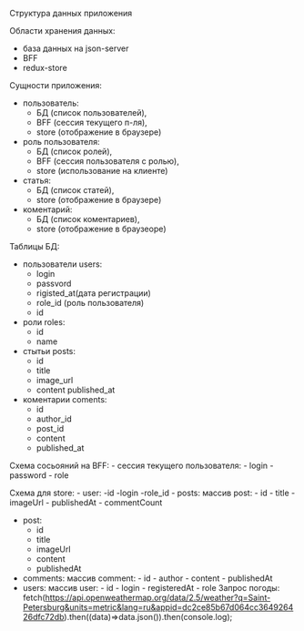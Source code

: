 Структура данных приложения

Области хранения данных:

- база данных на json-server
- BFF
- redux-store

Сущности приложения:

- пользователь:
  - БД (список пользователей),
  - BFF (сессия текущего п-ля),
  - store (отображение в браузере)
- роль пользователя:
  - БД (список ролей),
  - BFF (сессия пользователя с ролью),
  - store (использование на клиенте)
- статья:
  - БД (список статей),
  - store (отображение в браузере)
- коментарий:
  - БД (список коментариев),
  - store (отображение в браузеоре)

Таблицы БД:

- пользователи users:
  - login
  - passvord
  - rigisted_at(дата регистрации)
  - role_id (роль пользователя)
  - id
- роли roles:
  - id
  - name
- стытьи posts:
  - id
  - title
  - image_url
  - content
    published_at
- коментарии coments:
  - id
  - author_id
  - post_id
  - content
  - published_at

Схема сосьояний на BFF: - сессия текущего пользователя: - login - password - role

Схема для store: - user:
-id
-login
-role_id - posts:
массив post: - id - title - imageUrl - publishedAt - commentCount

- post:
  - id
  - title
  - imageUrl
  - content
  - publishedAt
- comments:
  массив comment: - id - author - content - publishedAt
- users:
  массив user: - id - login - registeredAt - role
  Запрос погоды:
  fetch(https://api.openweathermap.org/data/2.5/weather?q=Saint-Petersburg&units=metric&lang=ru&appid=dc2ce85b67d064cc364926426dfc72db).then((data)=>data.json()).then(console.log);
